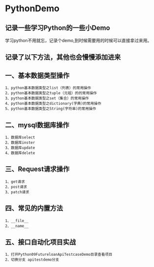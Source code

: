 # PythonDemo
##  记录一些学习Python的一些小Demo
学习python不用就忘，记录个demo,到时候需要用的时候可以直接拿过来用。

## 记录了以下方法，其他也会慢慢添加进来

## 一、基本数据类型操作
    1、python基本数据类型之list（列表）的常用操作
    2、python基本数据类型之tuple（元祖）的的常用操作
    3、python基本数据类型之set（集合）的常用操作
    4、python基本数据类型之dictionary(字典)的常用操作
    5、python基本数据类型之String(字符串)的常用操作
## 二、mysql数据库操作
    1、数据库select
    2、数据库inster
    3、数据库update
    4、数据库delete
## 三、Request请求操作
    1、get请求
    2、post请求
    3、patch请求
## 四、常见的内置方法
    1、__file__
    2、__name__
    
## 五、接口自动化项目实战
    1、打开Python09FutureloanApiTestcaseDemo目录查看项目
    2、切换分支 apitestdemo分支